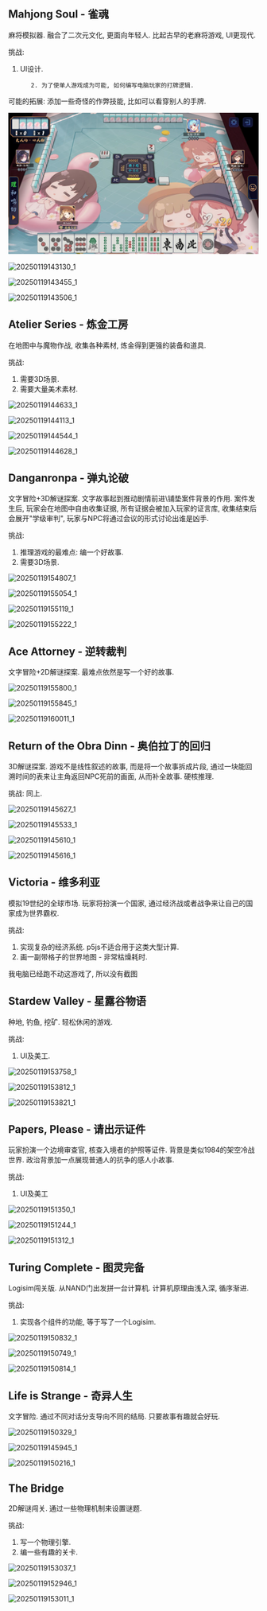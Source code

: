 ## Mahjong Soul - 雀魂

麻将模拟器. 融合了二次元文化, 更面向年轻人. 比起古早的老麻将游戏, UI更现代.

挑战:

1. UI设计.

		  2. 为了使单人游戏成为可能, 如何编写电脑玩家的打牌逻辑.

可能的拓展: 添加一些奇怪的作弊技能, 比如可以看穿别人的手牌. 

![20250119143519_1](images\20250119143519_1.jpg)

![20250119143130_1](\images\20250119143130_1.jpg)

![20250119143455_1](\images\20250119143455_1.jpg)

![20250119143506_1](\images\20250119143506_1.jpg)

## Atelier Series - 炼金工房

在地图中与魔物作战, 收集各种素材, 炼金得到更强的装备和道具.

挑战:

1. 需要3D场景.
2. 需要大量美术素材.

![20250119144633_1](\images\20250119144633_1.jpg)

![20250119144113_1](\images\20250119144113_1.jpg)

![20250119144544_1](\images\20250119144544_1.jpg)

![20250119144628_1](\images\20250119144628_1.jpg)

## Danganronpa - 弹丸论破

文字冒险+3D解谜探案. 文字故事起到推动剧情前进\铺垫案件背景的作用. 案件发生后, 玩家会在地图中自由收集证据, 所有证据会被加入玩家的证言库, 收集结束后会展开"学级审判", 玩家与NPC将通过会议的形式讨论出谁是凶手.

挑战:

1. 推理游戏的最难点: 编一个好故事.
2. 需要3D场景.

![20250119154807_1](\images\20250119154807_1.jpg)

![20250119155054_1](\images\20250119155054_1.jpg)

![20250119155119_1](\images\20250119155119_1.jpg)

![20250119155222_1](\images\20250119155222_1.jpg)

## Ace Attorney - 逆转裁判

文字冒险+2D解谜探案. 最难点依然是写一个好的故事.

![20250119155800_1](\images\20250119155800_1.jpg)

![20250119155845_1](\images\20250119155845_1.jpg)

![20250119160011_1](\images\20250119160011_1.jpg)

## Return of the Obra Dinn - 奥伯拉丁的回归

3D解谜探案. 游戏不是线性叙述的故事, 而是将一个故事拆成片段, 通过一块能回溯时间的表来让主角返回NPC死前的画面, 从而补全故事. 硬核推理.

挑战: 同上.

![20250119145627_1](\images\20250119145627_1.jpg)

![20250119145533_1](\images\20250119145533_1.jpg)

![20250119145610_1](\images\20250119145610_1.jpg)

![20250119145616_1](\images\20250119145616_1.jpg)

## Victoria - 维多利亚

模拟19世纪的全球市场. 玩家将扮演一个国家, 通过经济战或者战争来让自己的国家成为世界霸权.

挑战: 

1. 实现复杂的经济系统. p5js不适合用于这类大型计算.
2. 画一副带格子的世界地图 - 非常枯燥耗时.

我电脑已经跑不动这游戏了,  所以没有截图

## Stardew Valley - 星露谷物语

种地, 钓鱼, 挖矿. 轻松休闲的游戏.

挑战: 

1. UI及美工.

![20250119153758_1](\images\20250119153758_1.jpg)

![20250119153812_1](\images\20250119153812_1.jpg)

![20250119153821_1](\images\20250119153821_1.jpg)

## Papers, Please - 请出示证件

玩家扮演一个边境审查官, 核查入境者的护照等证件. 背景是类似1984的架空冷战世界. 政治背景加一点展现普通人的抗争的感人小故事.

挑战:

1. UI及美工

![20250119151350_1](\images\20250119151350_1.jpg)

![20250119151244_1](\images\20250119151244_1.jpg)

![20250119151312_1](\images\20250119151312_1.jpg)

## Turing Complete - 图灵完备

Logisim闯关版. 从NAND门出发拼一台计算机. 计算机原理由浅入深, 循序渐进.

挑战:

1. 实现各个组件的功能, 等于写了一个Logisim.

![20250119150832_1](\images\20250119150832_1.jpg)

![20250119150749_1](\images\20250119150749_1.jpg)

![20250119150814_1](\images\20250119150814_1.jpg)

## Life is Strange - 奇异人生

文字冒险. 通过不同对话分支导向不同的结局. 只要故事有趣就会好玩.

![20250119150329_1](\images\20250119150329_1.jpg)

![20250119145945_1](\images\20250119145945_1.jpg)

![20250119150216_1](\images\20250119150216_1.jpg)

## The Bridge

2D解谜闯关. 通过一些物理机制来设置谜题.

挑战:

1. 写一个物理引擎.
2. 编一些有趣的关卡.

![20250119153037_1](\images\20250119153037_1.jpg)

![20250119152946_1](\images\20250119152946_1.jpg)

![20250119153011_1](\images\20250119153011_1.jpg)